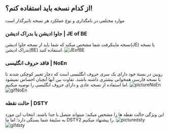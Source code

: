 ## از کدام نسخه باید استفاده کنم؟!
موارد مختلفی در نامگذاری و نوع عملکرد هر نسخه تاثیرگذار است
### جاوا ادیشن یا بدراک ادیشن | JE of BE
نسخه ماینکرفت شما مشخص میکند که شما باید از نسخه جاوا ادیشن(JE) یا نسخه بدراک ادیشن(BE) استفاده کنید.
![JEofBE](https://github.com/modafe5124/Rooyin-in-minecraft/assets/100155793/12d6e77e-63ce-4004-ba86-d441e2025c36)
### فاقد حروف انگلیسی | NoEn
رویین در بستۀ خود دارای یک سری حروف انگلیسی است که دچار تغییر کوچکی شدند تا با نسخه فارسی همخوانی بیشتری داشته باشند. تفاوت بین آنها آنچنان احساس نمیشود اما استفاده از نسخه عادی و دارای حروف انگلیسی را توصیه میکنیم.
![pictureNoEn](https://github.com/modafe5124/Rooyin-in-minecraft/assets/100155793/ddaaed3a-b2e1-4a4c-9c71-cf3297d5effb)
![gifNoEn](https://github.com/modafe5124/Rooyin-in-minecraft/assets/100155793/833b5cb5-8e0e-4f28-b4fb-a21725b321de)
### حالت نقطه | DSTY
این ویژگی حالت نقطه ها را مشخص میکند؛ میتواند متصل یا جدا باشند. انتخاب این مورد به سلیقۀ شما بستگی دارد؛ اما ما DSTY2 را پیشنهاد میکنیم.
![picturedsty](https://github.com/modafe5124/Rooyin-in-minecraft/assets/100155793/36f408a0-f29d-4397-b1c3-197430617ef9)
![gifdsty](https://github.com/modafe5124/Rooyin-in-minecraft/assets/100155793/dbde8ca0-2502-4b1f-a44c-b4d691ceae64)
